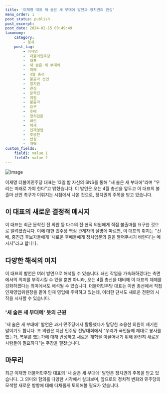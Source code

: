 ```yaml
---
title: '이재명 대표 새 술은 새 부대에 발언과 정치권의 관심'
menu_order: 1
post_status: publish
post_excerpt: 
post_date: 2024-02-15 03:49:49
taxonomy:
    category:
        - 정치
    post_tag:
        - 이재명
        -  더불어민주당
        -  대표
        -  새 술은 새 부대에
        -  미래
        -  4월 총선
        -  불출마 선언
        -  정치권
        -  관심
        -  문학진
        -  의원
        -  불출마
        -  요구
        -  후배
        -  정치입문
        -  쇄신
        -  체제
        -  인재영입
        -  조응천
        -  반성
        -  개혁
custom_fields:
    field1: value 1
    field2: value 2
---
```


![Image](https://imgnews.pstatic.net/image/029/2024/02/14/0002855020_001_20240214083101075.jpg?type=w647)

이재명 더불어민주당 대표는 13일 밤 자신의 SNS를 통해 "새 술은 새 부대에"라며 "우리는 미래로 가야 한다"고 밝혔습니다. 이 발언은 오는 4월 총선을 앞두고 이 대표의 불출마 선언 촉구가 이뤄지는 시점에서 나온 것으로, 정치권의 주목을 받고 있습니다.
## 이 대표의 새로운 결정적 메시지
이 대표는 최근 문학진 전 의원 등 다수의 전·현직 의원에게 직접 불출마를 요구한 것으로 알려졌습니다. 이에 대한 민주당 핵심 관계자의 설명에 따르면, 이 대표의 취지는 "선배, 중진급 후보자들에게 '새로운 후배들에게 정치입문의 길을 열어주시기 바란다'는 메시지"라고 합니다.
## 다양한 해석의 여지
이 대표의 발언은 여러 방면으로 해석될 수 있습니다. 쇄신 작업을 가속화하겠다는 측면에서의 의미를 부각시킬 수 있을 뿐만 아니라, 오는 4월 총선을 대비해 이 대표의 체제를 강화하겠다는 의미에서도 해석될 수 있습니다. 더불어민주당 대표는 이번 총선에서 직접 인재영입위원장을 맡아 인재 영입에 주력하고 있는데, 이러한 단서도 새로운 전환의 시작을 시사할 수 있습니다.
### '새 술은 새 부대에' 뜻의 근원
'새 술은 새 부대에' 발언은 과거 민주당에서 활동했다가 탈당한 조응천 의원이 제기한 말이기도 합니다. 조 의원은 지난 민주당 전당대회에서 "우리가 국민들께 제대로 봉사를 했는가, 복무를 했는가에 대해 반성하고 새로운 개혁을 이끌어내기 위해 완전히 새로운 사람들이 필요하다"는 주장을 펼쳤습니다.
## 마무리
최근 이재명 더불어민주당 대표의 '새 술은 새 부대에' 발언은 정치권의 주목을 받고 있습니다. 그 의미와 함의를 다양한 시각에서 살펴보며, 앞으로의 정치적 변화와 민주당의 모색할 새로운 방향에 대해 다채롭게 토의해볼 필요가 있습니다. 

